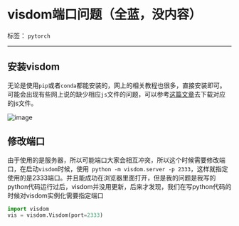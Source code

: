 ﻿# visdom端口问题（全蓝，没内容）

标签： `pytorch`

---

## 安装visdom  

无论是使用`pip`或者`conda`都能安装的，网上的相关教程也很多，直接安装即可。可能会出现有些网上说的缺少相应`js`文件的问题，可以参考[这篇文章][1]去下载对应的js文件。  

![image](http://wx3.sinaimg.cn/large/005Dd0fOly1g3fx8ceagnj30lu0ez0ue.jpg)  

## 修改端口  

由于使用的是服务器，所以可能端口大家会相互冲突，所以这个时候需要修改端口，在启动`visdom`时候，使用` python -m visdom.server -p 2333`，这样就指定使用的是2333端口。并且能成功在浏览器里面打开，但是我的问题是我写的python代码运行过后，visdom并没用更新，后来才发现，我们在写python代码的时候对visdom实例化需要指定端口
```python
import visdom
vis = visdom.Visdom(port=2333)
```


  [1]: https://blog.csdn.net/chai_zheng/article/details/81545365